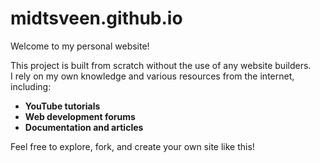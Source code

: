 # midtsveen.github.io

Welcome to my personal website!

This project is built from scratch without the use of any website builders.  
I rely on my own knowledge and various resources from the internet, including:

- **YouTube tutorials**
- **Web development forums**
- **Documentation and articles**

Feel free to explore, fork, and create your own site like this!
